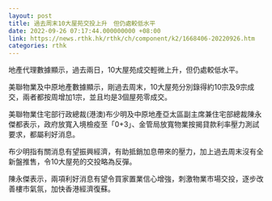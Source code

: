 ```yaml
---
layout: post
title: 過去周末10大屋苑交投上升　但仍處較低水平
date: 2022-09-26 07:17:44.000000000 +08:00
link: https://news.rthk.hk/rthk/ch/component/k2/1668406-20220926.htm
categories: rthk
---
```


地產代理數據顯示，過去兩日，10大屋苑成交輕微上升，但仍處較低水平。

美聯物業及中原地產數據顯示，剛過去周末，10大屋苑分別錄得約10宗及9宗成交，兩者都按周增加1宗，並且均是3個屋苑零成交。

美聯物業住宅部行政總裁(港澳)布少明及中原地產亞太區副主席兼住宅部總裁陳永傑都表示，政府放寬入境檢疫至「0+3」、金管局放寬物業按揭貸款利率壓力測試要求，都屬利好消息。

布少明指有關消息有望振興經濟，有助抵銷加息帶來的壓力，加上過去周末沒有全新盤推售，令10大屋苑的交投略為反彈。

陳永傑表示，兩項利好消息有望令買家置業信心增強，刺激物業市場交投，逐步改善樓市氣氛，加快香港經濟復蘇。
